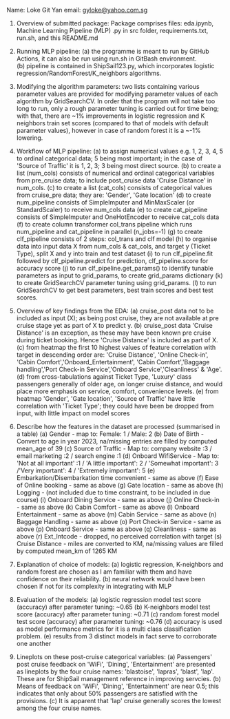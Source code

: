 Name: Loke Git Yan
email: gyloke@yahoo.com.sg
1.  Overview of submitted package: 
    Package comprises files: eda.ipynb, Machine Learning Pipeline (MLP) .py in src folder, requirements.txt, run.sh, and this README.md

2.  Running MLP pipeline: 
    (a) the programme is meant to run by GitHub Actions, it can also be run using run.sh in GitBash environment.  
    (b) pipeline is contained in ShipSail123.py, which incorporates logistic regression/RandomForest/K_neighbors algorithms. 

3.  Modifying the algorithm parameters: 
    two lists containing various parameter values are provided for modifying parameter values of each algorithm by GridSearchCV. In order that the program will not take too long to run, only a rough parameter tuning is carried out for time being; with that, there are ~1% improvements in logistic regression and K neighbors train set scores (compared to that of models with default parameter values), however in case of random forest it is a ~-1% lowering.

4.  Workflow of MLP pipeline: 
    (a) to assign numerical values e.g. 1, 2, 3, 4, 5 to ordinal categorical data; 5 being most important; in the case of 'Source of Traffic' it is 1, 2, 3; 3 being most direct source.
    (b) to create a list (num_cols) consists of numerical and ordinal categorical variables from pre_cruise data; to include post_cruise data 'Cruise Distance' in num_cols.
    (c) to create a list (cat_cols) consists of categorical values from cruise_pre data; they are: 'Gender', 'Gate location'
    (d) to create num_pipeline consists of SimpleImputer and MinMaxScaler (or StandardScaler) to receive num_cols data
    (e) to create cat_pipeline consists of SimpleImputer and OneHotEncoder to receive cat_cols data
    (f) to create column transformer col_trans pipeline which runs num_pipeline and cat_pipeline in parallel (n_jobs=-1)
    (g) to create clf_pipeline consists of 2 steps: col_trans and clf model
    (h) to organise data into input data X from num_cols & cat_cols, and target y (Ticket Type), split X and y into train and test dataset
    (i) to run clf_pipeline.fit followed by clf_pipeline.predict for prediction, clf_pipeline.score for accuracy score
    (j) to run clf_pipeline.get_params() to identify tunable parameters as input to grid_params, to create grid_params dictionary
    (k) to create GridSearchCV parameter tuning using grid_params.
    (l) to run GridSearchCV to get best parameters, best train scores and best test scores.
    
5.  Overview of key findings from the EDA: 
    (a) cruise_post data not to be included as input (X); as being post cruise, they are not available at pre cruise stage yet as part of X to predict y.
    (b) cruise_post data 'Cruise Distance' is an exception, as these may have been known pre cruise during ticket booking. Hence 'Cruise Distance' is included as part of X.
    (c) from heatmap the first 10 highest values of feature correlation with target in descending order are: 'Cruise Distance', 'Online Check-in', 'Cabin Comfort','Onboard_Entertainment', 'Cabin Comfort','Baggage handling','Port Check-in Service','Onboard Service','Cleanliness' & 'Age'.
    (d) from cross-tabulations against Ticket Type, 'Luxury' class passengers generally of older age, on longer cruise distance, and would place more emphasis on service, comfort, convenience levels.
    (e) from heatmap 'Gender', 'Gate location', 'Source of Traffic' have little correlation with 'Ticket Type'; they could have been be dropped from input, with little impact on model scores

6.  Describe how the features in the dataset are processed (summarised in a table)
    (a) Gender - map to: Female: 1 / Male: 2
    (b) Date of Birth - Convert to age in year 2023, na/missing entries are filled by computed mean_age of 39
    (c) Source of Traffic - Map to: company website :3 / email marketing :2 / search engine :1
    (d) Onboard WifiService - Map to: 'Not at all important' :1 / 'A little important': 2 / 'Somewhat important': 3 /'Very important': 4 / 'Extremely important': 5
    (e) Embarkation/Disembarkation time convenient - same as above
    (f) Ease of Online booking	                   - same as above
    (g) Gate location	                           - same as above
    (h) Logging	- (not included due to time constraint, to be included in due course)
    (i) Onboard Dining Service	                   - same as above
    (j) Online Check-in	                           - same as above
    (k) Cabin Comfort	                           - same as above
    (l) Onboard Entertainment	                   - same as above
    (m) Cabin Service	                           - same as above
    (n) Baggage Handling	                       - same as above
    (o) Port Check-in Service	                   - same as above
    (p) Onboard Service	                           - same as above
    (q) Cleanliness	                               - same as above
    (r) Ext_Intcode	                               - dropped, no perceived correlation with target
    (s) Cruise Distance - miles are converted to KM, na/missing values are filled by computed mean_km of 1265 KM

7.  Explanation of choice of models: 
    (a) logistic regression, K-neighbors and random forest are chosen as I am familiar with them and have confidence on their reliability. 
    (b) neural network would have been chosen if not for its complexity in integrating with MLP  

8.  Evaluation of the models:
    (a) logistic regression model test score (accuracy) after parameter tuning: ~0.65
    (b) K-neighbors model test score (accuracy) after parameter tuning: ~0.71
    (c) random forest model test score (accuracy) after parameter tuning: ~0.76
    (d) accuracy is used as model performance metrics for it is a multi class classification problem.
    (e) results from 3 distinct models in fact serve to corroborate one another 

9.  Lineplots on these post-cruise categorical variables:
    (a) Passengers' post cruise feedback on 'WiFi', 'Dining', 'Entertainment' are presented as lineplots by the four cruise names: 'blastoise', 'lapras', 'blast', 'lap'. These are for ShipSail management reference in improving servcies. 
    (b) Means of feedback on 'WiFi', 'Dining', 'Entertainment' are near 0.5; this indicates that only about 50% passengers are satisfied with the provisions. 
    (c) It is apparent that 'lap' cruise generally scores the lowest among the four cruise names. 